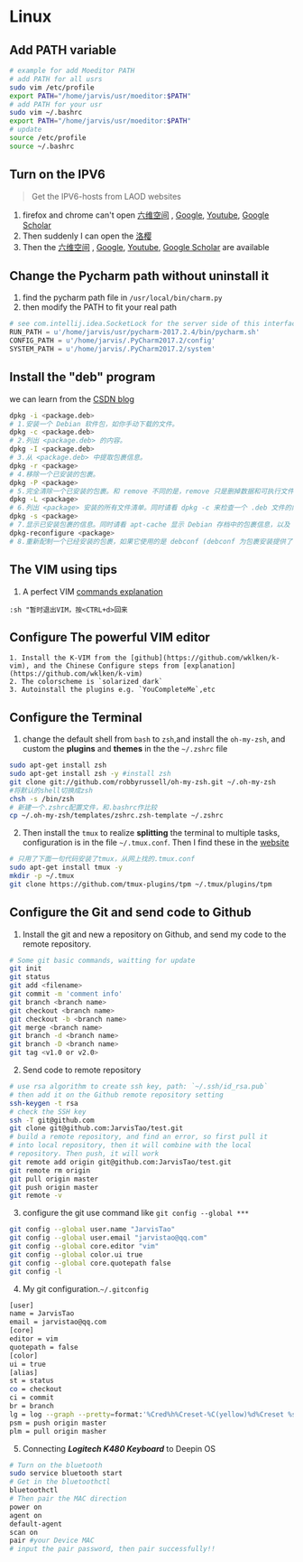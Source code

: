 # Linux 
## Add PATH variable
```bash
# example for add Moeditor PATH
# add PATH for all usrs
sudo vim /etc/profile
export PATH="/home/jarvis/usr/moeditor:$PATH"
# add PATH for your usr
sudo vim ~/.bashrc
export PATH="/home/jarvis/usr/moeditor:$PATH"
# update
source /etc/profile
source ~/.bashrc
```
## Turn on the IPV6
> Get the IPV6-hosts from LAOD websites

1. firefox and chrome can't open [六维空间](http://bt.neu6.edu.cn/forum.php) , [Google](http://ipv6.google.com.hk/?gws_rd=cr), [Youtube](https://www.youtube.com/), [Google Scholar](https://scholar.google.com/schhp?hl=en&as_sdt=0,5)
2. Then suddenly I can open the [洛樱](https://pt.whu.edu.cn/index.php)
3. Then the [六维空间](http://bt.neu6.edu.cn/forum.php) , [Google](http://ipv6.google.com.hk/?gws_rd=cr), [Youtube](https://www.youtube.com/), [Google Scholar](https://scholar.google.com/schhp?hl=en&as_sdt=0,5) are available

## Change the Pycharm path without uninstall it
1. find the pycharm path file in `/usr/local/bin/charm.py`
2. then modify the PATH to fit your real path
```python
# see com.intellij.idea.SocketLock for the server side of this interface
RUN_PATH = u'/home/jarvis/usr/pycharm-2017.2.4/bin/pycharm.sh'
CONFIG_PATH = u'/home/jarvis/.PyCharm2017.2/config'
SYSTEM_PATH = u'/home/jarvis/.PyCharm2017.2/system'
```

## Install the "deb" program
we can learn from the [CSDN blog](http://blog.csdn.net/kevinhg/article/details/5934462)
```bash
dpkg -i <package.deb>
# 1.安装一个 Debian 软件包，如你手动下载的文件。
dpkg -c <package.deb>
# 2.列出 <package.deb> 的内容。
dpkg -I <package.deb>
# 3.从 <package.deb> 中提取包裹信息。
dpkg -r <package>
# 4.移除一个已安装的包裹。
dpkg -P <package>
# 5.完全清除一个已安装的包裹。和 remove 不同的是，remove 只是删掉数据和可执行文件，purge 另外还删除所有的配制文件。
dpkg -L <package>
# 6.列出 <package> 安装的所有文件清单。同时请看 dpkg -c 来检查一个 .deb 文件的内容。
dpkg -s <package>
# 7.显示已安装包裹的信息。同时请看 apt-cache 显示 Debian 存档中的包裹信息，以及 dpkg -I 来显示从一个 .deb 文件中提取的包裹信息。
dpkg-reconfigure <package>
# 8.重新配制一个已经安装的包裹，如果它使用的是 debconf (debconf 为包裹安装提供了一个统一的配制界面)。
```

## The VIM using tips
1. A perfect VIM [commands explanation](http://blog.csdn.net/g1036583997/article/details/50074553)
```vim
:sh "暂时退出VIM，按<CTRL+d>回来
```

## Configure The powerful VIM editor
    1. Install the K-VIM from the [github](https://github.com/wklken/k-vim), and the Chinese Configure steps from [explanation](https://github.com/wklken/k-vim)
    2. The colorscheme is `solarized dark`
    3. Autoinstall the plugins e.g. `YouCompleteMe`,etc

## Configure the Terminal
1. change the default shell from `bash` to `zsh`,and install the `oh-my-zsh`, and custom the **plugins** and **themes** in the the `~/.zshrc` file
```bash
sudo apt-get install zsh
sudo apt-get install zsh -y #install zsh
git clone git://github.com/robbyrussell/oh-my-zsh.git ~/.oh-my-zsh
#将默认的shell切换成zsh
chsh -s /bin/zsh 
# 新建一个.zshrc配置文件，和.bashrc作比较
cp ~/.oh-my-zsh/templates/zshrc.zsh-template ~/.zshrc
```

2. Then install the `tmux` to realize **splitting** the terminal to multiple tasks, configuration is in the file `~/.tmux.conf`. Then I find these in the [website](http://www.jianshu.com/p/0d4334cdeeeb)
```bash
# 只用了下面一句代码安装了tmux，从网上找的.tmux.conf
sudo apt-get install tmux -y
mkdir -p ~/.tmux
git clone https://github.com/tmux-plugins/tpm ~/.tmux/plugins/tpm
```

## Configure the Git and send code to Github
1. Install the git and new a repository on Github, and send my code to the remote repository.
```bash
# Some git basic commands, waitting for update
git init
git status
git add <filename>
git commit -m 'comment info'
git branch <branch name>
git checkout <branch name>
git checkout -b <branch name>
git merge <branch name>
git branch -d <branch name>
git branch -D <branch name>
git tag <v1.0 or v2.0>
```
2. Send code to remote repository
```bash
# use rsa algorithm to create ssh key, path: `~/.ssh/id_rsa.pub`
# then add it on the Github remote repository setting
ssh-keygen -t rsa
# check the SSH key
ssh -T git@github.com
git clone git@github.com:JarvisTao/test.git
# build a remote repository, and find an error, so first pull it 
# into local repository, then it will combine with the local 
# repository. Then push, it will work
git remote add origin git@github.com:JarvisTao/test.git
git remote rm origin
git pull origin master
git push origin master
git remote -v
```
3. configure the git use command like `git config --global ***` 
```bash
git config --global user.name "JarvisTao"
git config --global user.email "jarvistao@qq.com"
git config --global core.editor "vim"
git config --global color.ui true
git config --global core.quotepath false
git config -l
```

4. My git configuration.`~/.gitconfig`

```bash
[user]
name = JarvisTao
email = jarvistao@qq.com
[core]
editor = vim
quotepath = false
[color]
ui = true
[alias]
st = status
co = checkout
ci = commit
br = branch
lg = log --graph --pretty=format:'%Cred%h%Creset-%C(yellow)%d%Creset %s %Cgreen(%cr)%C(bold blue)<%an>%Creset' --abbrev-commit --date=relative
psm = push origin master
plm = pull origin masher
```
5. Connecting ***Logitech K480 Keyboard*** to Deepin OS

```bash
# Turn on the bluetooth
sudo service bluetooth start
# Get in the bluetoothctl
bluetoothctl
# Then pair the MAC direction
power on 
agent on 
default-agent
scan on
pair #your Device MAC
# input the pair password, then pair successfully!!
```

   ​